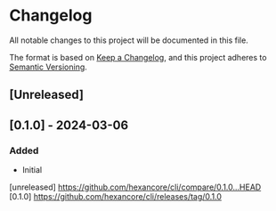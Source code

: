 # Changelog
All notable changes to this project will be documented in this file.

The format is based on [Keep a Changelog](https://keepachangelog.com/en/1.0.0/),
and this project adheres to [Semantic Versioning](https://semver.org/spec/v2.0.0.html).

## [Unreleased]

## [0.1.0] - 2024-03-06

### Added

- Initial

[unreleased] https://github.com/hexancore/cli/compare/0.1.0...HEAD   
[0.1.0] https://github.com/hexancore/cli/releases/tag/0.1.0 
